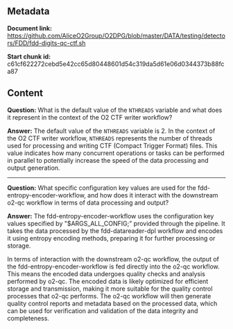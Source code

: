 ## Metadata

**Document link:** https://github.com/AliceO2Group/O2DPG/blob/master/DATA/testing/detectors/FDD/fdd-digits-qc-ctf.sh

**Start chunk id:** c61cf622272cebd5e42cc65d80448601d54c319da5d61e06d0344373b88fca87

## Content

**Question:** What is the default value of the `NTHREADS` variable and what does it represent in the context of the O2 CTF writer workflow?

**Answer:** The default value of the `NTHREADS` variable is 2. In the context of the O2 CTF writer workflow, `NTHREADS` represents the number of threads used for processing and writing CTF (Compact Trigger Format) files. This value indicates how many concurrent operations or tasks can be performed in parallel to potentially increase the speed of the data processing and output generation.

---

**Question:** What specific configuration key values are used for the fdd-entropy-encoder-workflow, and how does it interact with the downstream o2-qc workflow in terms of data processing and output?

**Answer:** The fdd-entropy-encoder-workflow uses the configuration key values specified by "$ARGS_ALL_CONFIG;" provided through the pipeline. It takes the data processed by the fdd-datareader-dpl workflow and encodes it using entropy encoding methods, preparing it for further processing or storage.

In terms of interaction with the downstream o2-qc workflow, the output of the fdd-entropy-encoder-workflow is fed directly into the o2-qc workflow. This means the encoded data undergoes quality checks and analysis performed by o2-qc. The encoded data is likely optimized for efficient storage and transmission, making it more suitable for the quality control processes that o2-qc performs. The o2-qc workflow will then generate quality control reports and metadata based on the processed data, which can be used for verification and validation of the data integrity and completeness.